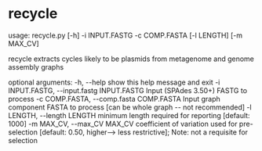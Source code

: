# recycle
usage: recycle.py [-h] -i INPUT.FASTG -c COMP.FASTA [-l LENGTH] [-m MAX_CV]

recycle extracts cycles likely to be plasmids from metagenome and genome
assembly graphs

optional arguments:
  -h, --help            show this help message and exit
  -i INPUT.FASTG, --input.fastg INPUT.FASTG
                        Input (SPAdes 3.50+) FASTG to process
  -c COMP.FASTA, --comp.fasta COMP.FASTA
                        Input graph component FASTA to process [can be whole
                        graph -- not recommended]
  -l LENGTH, --length LENGTH
                        minimum length required for reporting [default: 1000]
  -m MAX_CV, --max_CV MAX_CV
                        coefficient of variation used for pre-selection
                        [default: 0.50, higher--> less restrictive]; Note: not
                        a requisite for selection
